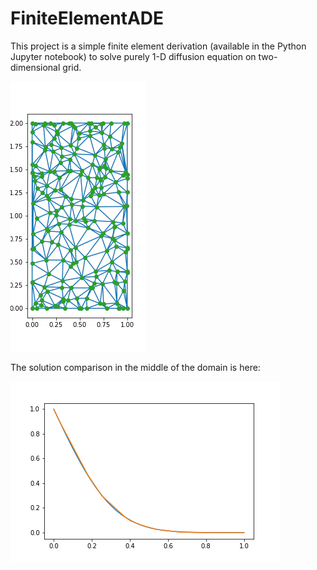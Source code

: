 # FiniteElementADE

This project is a simple finite element derivation (available in the Python Jupyter notebook) to solve purely 1-D diffusion equation on two-dimensional grid.

![Finite Element Triangulation](triangulation.png)

The solution comparison in the middle of the domain is here:

![Comparison with analytical solution](comparison.png)
